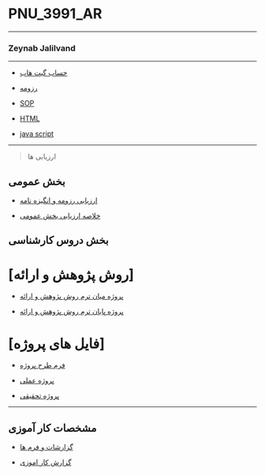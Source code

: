 # PNU_3991_AR
---------
### Zeynab Jalilvand
 
---
- [حساب گیت هاب](https://github.com/zeynabjalilvand1374/)

- [رزومه](https://github.com/zeynabjalilvand1374/PNU_3991_AR/blob/main/DOC-20201130-WA0003%5B1%5D%20(1).pdf)

- [SOP](https://github.com/zeynabjalilvand1374/PNU_3991_AR/blob/main/4_5924880352307841222.pdf)

- [HTML](https://github.com/zeynabjalilvand1374/PNU_3991_AR/blob/main/4_5940578174306880051.pdf)

- [java script](https://github.com/zeynabjalilvand1374/PNU_3991_AR/blob/main/4_5935867454176626590.pdf)
------------------

>  ارزیابی ها
 
## بخش عمومی

- [ارزیابی رزومه و انگیزه نامه](https://github.com/zeynabjalilvand1374/PNU_3991_AR/blob/main/ZJ_CV_CheckList_AR_3991.pdf)

- [خلاصه ارزیابی بخش عمومی](https://github.com/zeynabjalilvand1374/PNU_3991_AR/blob/main/ZJ_GeneralSection_CheckList_AR_3991-1.pdf)

## بخش دروس کارشناسی

# [روش پژوهش و ارائه]

- [پروژه میان ترم روش پژوهش و ارائه](https://github.com/zeynabjalilvand1374/PNU_3991_AR/blob/main/%D9%BE%D8%B1%D9%88%DA%98%D9%87%20%D9%85%DB%8C%D8%A7%D9%86%20%D8%AA%D8%B1%D9%85%20%D8%B1%D9%88%D8%B4%20%D9%BE%DA%98%D9%88%D9%87%D8%B4.pdf)

- [پروژه پایان ترم روش پژوهش و ارائه](https://github.com/zeynabjalilvand1374/PNU_3991_AR/blob/main/%D9%BE%D8%B1%D9%88%DA%98%D9%87%20%D9%BE%D8%A7%DB%8C%D8%A7%D9%86%20%D8%AA%D8%B1%D9%85%20%D8%B1%D9%88%D8%B4%20%D9%BE%DA%98%D9%88%D9%87%D8%B4.pdf)

# [فایل های پروژه]

- [فرم طرح پروژه](https://github.com/zeynabjalilvand1374/PNU_3991_AR/commit/0f76305a56e6b6c3e5c4a3de99881ffb216921bc)
 
 - [پروژه عملی]()
  
-  [پروژه تحقیقی](https://github.com/zeynabjalilvand1374/PNU_3991_AR/blob/main/%D9%BE%D8%B1%D9%88%DA%98%D9%87%20%D9%BE%D8%A7%DB%8C%D8%A7%D9%86%DB%8C.pdf)
 
 
------------------
## مشخصات کار آموزی 

- [گزارشات و فرم ها](https://github.com/zeynabjalilvand1374/PNU_3991_AR/blob/main/%D9%81%D8%B1%D9%85%20%D9%87%D8%A7%DB%8C%20%DA%A9%D8%A7%D8%B1%20%D8%A7%D9%85%D9%88%D8%B2%DB%8C.pdf)

- [گزارش کار اموزی](https://github.com/zeynabjalilvand1374/PNU_3991_AR/blob/main/%DA%A9%D8%A7%D8%B1%D8%A2%D9%85%D9%88%D8%B2%DB%8C-1.pdf)
	

